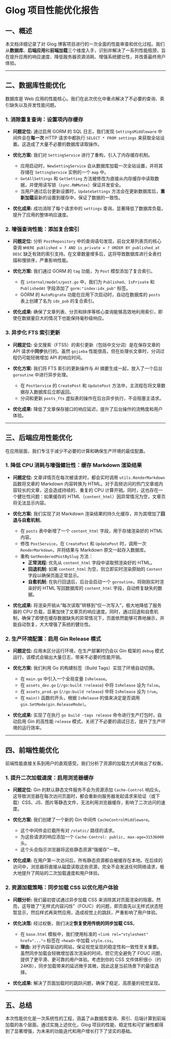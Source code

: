 # Glog 项目性能优化报告

## 一、概述

本文档详细记录了对 Glog 博客项目进行的一次全面的性能审查和优化过程。我们从**数据库**、**后端应用**和**前端加载**三个维度入手，识别并解决了一系列性能瓶颈，旨在提升应用的响应速度、降低服务器资源消耗、增强系统健壮性，并改善最终用户体验。

---

## 二、数据库性能优化

数据库是 Web 应用的性能核心。我们在此次优化中重点解决了不必要的查询、索引缺失以及并发性能问题。

### 1. 消除重复查询：设置项内存缓存

- **问题定位:** 通过启用 GORM 的 SQL 日志，我们发现 `SettingsMiddleware` 中间件会在**每一次** HTTP 请求中都执行 `SELECT * FROM settings` 来获取全站设置。这造成了大量不必要的数据库读取操作。

- **优化方案:** 我们对 `SettingService` 进行了重构，引入了内存缓存机制。
    - 应用启动时，`NewSettingService` 会从数据库加载一次全站设置，并将其存储在 `SettingService` 实例的一个 `map` 中。
    - `GetAllSettings` 和 `GetSetting` 方法被修改为直接从内存缓存中读取数据，并使用读写锁（`sync.RWMutex`）保证并发安全。
    - 当用户通过后台更新设置时，`UpdateSettings` 方法会在更新数据库后，**重新加载**最新的设置到缓存中，保证了数据的一致性。

- **优化成果:** 成功消除了每个请求中的 `settings` 查询，显著降低了数据库负载，提升了应用的整体响应速度。

### 2. 增强查询性能：添加复合索引

- **问题定位:** 分析 `PostRepository` 中的查询语句发现，前台文章列表页的核心查询 `WHERE published = ? AND is_private = ? ORDER BY published_at DESC` 缺乏有效的索引支持。在文章数量增多后，这将导致数据库进行全表扫描和慢排序，严重影响性能。

- **优化方案:** 我们通过 GORM 的 `tag` 功能，为 `Post` 模型添加了复合索引。
    - 在 `internal/models/post.go` 中，我们为 `Published`、`IsPrivate` 和 `PublishedAt` 字段添加了 `gorm:"index:idx_pub"` 标签。
    - GORM 的 `AutoMigrate` 功能在应用下次启动时，自动在数据库的 `posts` 表上创建了名为 `idx_pub` 的复合索引。

- **优化成果:** 确保了文章列表、分页和排序等核心查询能够高效地利用索引，即使在数据量巨大的情况下也能保持毫秒级响应。

### 3. 异步化 FTS 索引更新

- **问题定位:** 全文搜索（FTS5）的索引更新（包括中文分词）是在保存文章的 API 请求中**同步**执行的。虽然 `gojieba` 性能很高，但在处理长文章时，分词过程仍可能轻微增加 API 的响应时间。

- **优化方案:** 我们将 FTS 索引的更新操作与 AI 摘要生成一起，放入了一个后台 `goroutine` 中进行异步处理。
    - 在 `PostService` 的 `CreatePost` 和 `UpdatePost` 方法中，主流程在将文章数据存入数据库后立即返回。
    - 分词和更新 `posts_fts` 虚拟表的操作在后台异步执行，不会阻塞主请求。

- **优化成果:** 降低了文章保存接口的响应延迟，提升了后台操作的流畅度和用户体验。

---

## 三、后端应用性能优化

在应用层面，我们专注于减少不必要的计算和确保生产环境的最佳配置。

### 1. 降低 CPU 消耗与增强健壮性：缓存 Markdown 渲染结果

- **问题定位:** 文章详情页在每次被请求时，都会实时调用 `utils.RenderMarkdown` 函数将文章的 Markdown 内容转换为 HTML。对于高频访问的热门文章或内容较长的文章，这会造成持续的、重复的 CPU 计算开销。同时，这也存在一个健壮性问题：如果缓存的 HTML（`content_html`）因异常情况为空，文章页将无法显示内容。

- **优化方案:** 我们实现了对 Markdown 渲染结果的持久化缓存，并为其增加了**回退与自愈机制**。
    - 在 `posts` 表中新增了一个 `content_html` 字段，用于存储渲染好的 HTML 内容。
    - 修改 `PostService`，在 `CreatePost` 和 `UpdatePost` 时，调用一次 `RenderMarkdown`，并将结果与 Markdown 原文一起存入数据库。
    - 重构 `GetRenderedPostBySlug` 方法：
        - **正常流程:** 优先从 `content_html` 字段中读取预渲染好的 HTML。
        - **回退机制:** 如果 `content_html` 为空，则立即实时渲染原始的 `Content` 字段以确保页面正常显示。
        - **自愈机制:** 在执行回退后，后台会启动一个 `goroutine`，将刚刚实时渲染好的 HTML 写回数据库的 `content_html` 字段，自动修复缺失的数据。

- **优化成果:** 将渲染开销从“每次读取”转移到“仅一次写入”，极大地降低了服务器的 CPU 负载，显著加快了文章页的响应速度。同时，通过回退和自愈机制，确保了即使在缓存数据缺失的异常情况下，页面依然能够可靠地展示，并能自动恢复，大大增强了系统的健壮性。

### 2. 生产环境配置：启用 Gin Release 模式

- **问题定位:** 应用未区分运行环境，在生产部署时仍会以 Gin 框架的 `debug` 模式运行，该模式会输出大量日志，带来不必要的性能开销。

- **优化方案:** 我们利用 Go 的构建标签（Build Tags）实现了环境自动切换。
    - 在 `main.go` 中引入一个全局变量 `IsRelease`。
    - 在 `assets_dev.go` (`//go:build !release`) 中将 `IsRelease` 设为 `false`。
    - 在 `assets_prod.go` (`//go:build release`) 中将 `IsRelease` 设为 `true`。
    - 在 `main()` 函数的开头，根据 `IsRelease` 的值来决定是否调用 `gin.SetMode(gin.ReleaseMode)`。

- **优化成果:** 实现了在执行 `go build -tags release` 命令进行生产打包时，自动启用 Gin 的高性能 `release` 模式，关闭了不必要的调试日志，提升了生产环境的运行效率。

---

## 四、前端性能优化

前端性能直接关系到用户的直观感受。我们分析了资源的加载方式并做出了权衡。

### 1. 提升二次加载速度：启用浏览器缓存

- **问题定位:** Gin 的默认静态文件服务不会为资源添加 `Cache-Control` 响应头。这导致浏览器在每次访问页面时，都会重新向服务器发起请求来验证（或下载）CSS、JS、图片等静态文件，无法利用浏览器缓存，影响了二次访问的速度。

- **优化方案:** 我们创建了一个新的 Gin 中间件 `CacheControlMiddleware`。
    - 这个中间件会拦截所有对 `/static/` 路径的请求。
    - 为这些请求的响应添加一个 `Cache-Control: public, max-age=31536000` 头。
    - 这个头会指示浏览器将这些静态资源“强缓存”一年。

- **优化成果:** 在用户第一次访问后，所有静态资源都会被缓存在本地。在后续的访问中，浏览器将直接从磁盘读取这些资源，完全不会发送任何网络请求，极大地提升了网站的二次加载速度和用户体验。

### 2. 资源加载策略：同步加载 CSS 以优化用户体验

- **问题分析:** 我们最初尝试通过异步加载 CSS 来消除其对页面渲染的阻塞。然而，这导致了“无样式内容闪烁”（FOUC）的问题，即页面先以无样式状态短暂显示，然后样式再突然应用，造成视觉上的跳跃，严重影响了用户体验。

- **优化决策:** 经过权衡，我们决定**恢复使用传统的同步加载 CSS**。
    - 在 `base.html` 模板中，我们使用标准的 `<link rel="stylesheet" href="...">` 标签在 `<head>` 中加载 `style.css`。
    - **理由:** 对于内容驱动的网站，保证视觉呈现的稳定性和一致性至关重要。虽然同步加载会轻微增加首次渲染的时间，但它完全避免了 FOUC 问题，提供了更平滑、更可靠的用户体验。考虑到你的 CSS 文件体积很小（约 24KB），同步加载带来的延迟微乎其微，因此这是当前场景下的最佳选择。

- **优化成果:** 解决了页面加载时的跳跃问题，确保了稳定、高质量的视觉呈现。

---

## 五、总结

本次性能优化是一次系统性的工程，涵盖了从数据库查询、索引、后端计算到前端加载的各个层面。通过实施上述优化，Glog 项目的性能、稳定性和可扩展性都得到了显著增强，为未来的功能迭代和用户增长打下了坚实的基础。